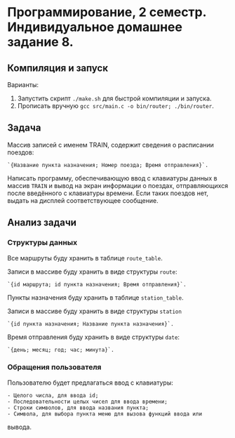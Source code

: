 # Программирование, 2 семестр. Индивидуальное домашнее задание 8. #

## Компиляция и запуск ##

Варианты:

1. Запустить скрипт `./make.sh` для быстрой компиляции и запуска.
2. Прописать вручную `gcc src/main.c -o bin/router; ./bin/router`.


## Задача ##

Массив записей с именем TRAIN, содержит сведения о расписании поездов:

    `{Название пункта назначения; Номер поезда; Время отправления}`.

Написать программу, обеспечивающую ввод с клавиатуры данных в массив
`TRAIN` и вывод на экран информации о поездах, отправляющихся после
введённого с клавиатуры времени. Если таких поездов нет, выдать на
дисплей соответствующее сообщение.


## Анализ задачи ## 

### Структуры данных ###

Все маршруты буду хранить в таблице `route_table`.

Записи в массиве буду хранить в виде структуры `route`:
    
    `{id маршрута; id пункта назначения; Время отправления}`.


Пункты назначения буду хранить в таблице `station_table`.

Записи в массиве буду хранить в виде структуры `station`

    `{id пункта назначения; Название пункта назначения}`.


Время отправления буду хранить в виде структуры `date`:

    `{день; месяц; год; час; минута}`.


### Обращения пользователя ###

Пользователю будет предлагаться ввод с клавиатуры:

    - Целого числа, для ввода id;
    - Последовательности целых чисел для ввода времени;
    - Строки символов, для ввода названия пункта;
    - Символа, для выбора пункта меню для вызова функций ввода или
вывода.
